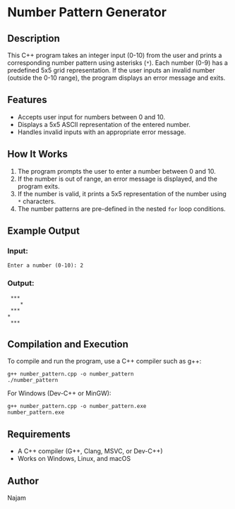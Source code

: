 # Number Pattern Generator

## Description

This C++ program takes an integer input (0-10) from the user and prints a corresponding number pattern using asterisks (`*`). Each number (0-9) has a predefined 5x5 grid representation. If the user inputs an invalid number (outside the 0-10 range), the program displays an error message and exits.

## Features

- Accepts user input for numbers between 0 and 10.
- Displays a 5x5 ASCII representation of the entered number.
- Handles invalid inputs with an appropriate error message.

## How It Works

1. The program prompts the user to enter a number between 0 and 10.
2. If the number is out of range, an error message is displayed, and the program exits.
3. If the number is valid, it prints a 5x5 representation of the number using `*` characters.
4. The number patterns are pre-defined in the nested `for` loop conditions.

## Example Output

### Input:

```
Enter a number (0-10): 2
```

### Output:

```
 ***
    *
 ***
*    
 ***
```

## Compilation and Execution

To compile and run the program, use a C++ compiler such as g++:

```
g++ number_pattern.cpp -o number_pattern
./number_pattern
```

For Windows (Dev-C++ or MinGW):

```
g++ number_pattern.cpp -o number_pattern.exe
number_pattern.exe
```

## Requirements

- A C++ compiler (G++, Clang, MSVC, or Dev-C++)
- Works on Windows, Linux, and macOS


## Author

Najam


